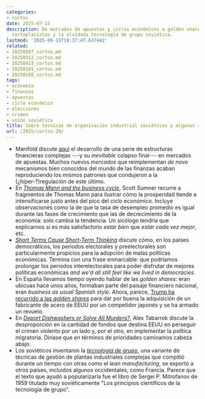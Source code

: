 ```yaml
---
categories:
- cortos
date: 2025-07-15
description: De mercados de apuestas y ciclos económicos a golden shares, políticas
  cortoplacistas y la olvidada tecnología de grupo soviética.
lastmod: '2025-09-15T19:37:47.637442'
related:
- 20250507_cortos.md
- 20250312_cortos.md
- 20250423_cortos.md
- 20250101_cortos.md
- 20250108_cortos.md
tags:
- economía
- finanzas
- apuestas
- ciclo económico
- elecciones
- crimen
- unión soviética
title: Sobre técnicas de organización industrial soviéticas y algunos asuntos más
url: /2025/cortos-29/
---
```


- Manifold discute [aquí](https://news.manifold.markets/p/financial-complex-stumbled-and-nuked) el desarrollo de una serie de estructuras financieras complejas ---y su _inevitable_ colapso final--- en mercados de apuestas. Muchos nuevos _mercados_ que reimplementan _de novo_ mecanismos bien conocidos del mundo de las finanzas acaban reproduciendo los mismos patrones que condujeron a la (¿híper-?)regulación de este último.
- En [_Thomas Mann and the business cycle_](https://scottsumner.substack.com/p/thomas-mann-and-the-business-cycle), Scott Sumner recurre a fragmentos de Thomas Mann para ilustrar cómo la prosperidad tiende a intensificarse justo antes del pico del ciclo económico. Incluye observaciones como la de que la tasa de desempleo promedio es igual durante las fases de crecimiento que las de decrecimiento de la economía: solo cambia la tendencia. Un sicólogo tendría que explicarnos si es más satisfactorio _estar bien_ que _estar cada vez mejor_, etc.
- [_Short Terms Cause Short-Term Thinking_](https://www.youtube.com/watch?v=T6vyVlOraQY) discute cómo, en los países democráticos, los periodos electorales y preelectorales son particularmente propicios para la adopción de malas políticas económicas. Termina con una frase enmarcable: que podríamos prolongar los periodos interelectorales para poder disfrutar de mejores políticas económicas _and we'd all still feel like we lived in democracies_.
- En España llevamos tiempo oyendo hablar de las _golden shares_: eran ubicuas hace unos años, formaban parte del paisaje financiero nacional, eran _business as usual_ _Spanish style_. Ahora, parece, [Trump ha recurrido a las _golden shares_](https://www.nytimes.com/2025/06/15/us/politics/golden-share-us-steel-nippon-trump.html) para dar por buena la adquisición de un fabricante de acero de EEUU por un competidor japonés y se ha armado un revuelo.
- En [_Deport Dishwashers or Solve All Murders?_](https://marginalrevolution.com/marginalrevolution/2025/06/our-felons-before-foreigners.html), Alex Tabarrok discute la desproporción en la cantidad de fondos que destina EEUU en perseguir el crimen violento por un lado y, por el otro, en implementar la política migratoria. Diríase que en términos de prioridades caminamos cabeza abajo.
- Los soviéticos inventaron la [_tecnología de grupo_](https://www.construction-physics.com/p/group-technology-the-forgotten-cousin), una variante de técnicas de gestión de plantas industriales complejas que compitió durante un tiempo con otras como el _lean manufacturing_, se exportó a otros países, incluidos algunos occidentales, como Francia. Parece que el texto que ayudó a popularizarla fue el libro de Sergei P. Mitrofanov de 1959 titulado muy soviéticamente "Los principios científicos de la tecnología de grupo".